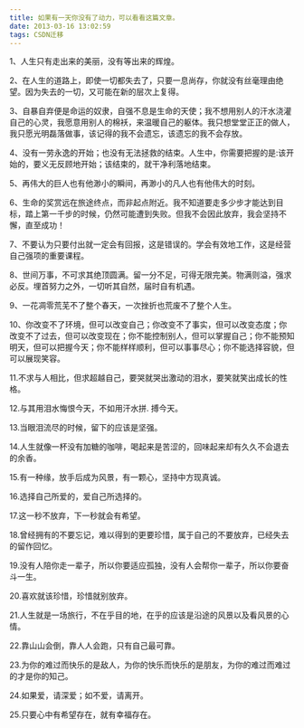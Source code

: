 ```yaml
---
title: 如果有一天你没有了动力，可以看看这篇文章。
date: 2013-03-16 13:02:59
tags: CSDN迁移
---
```

   1、人生只有走出来的美丽，没有等出来的辉煌。

 2、在人生的道路上，即使一切都失去了，只要一息尚存，你就没有丝毫理由绝望。因为失去的一切，又可能在新的层次上复得。

 3、自暴自弃便是命运的奴隶，自强不息是生命的天使；我不想用别人的汗水浇灌自己的心灵，我愿意用别人的棉袄，来温暖自己的躯体。我只想堂堂正正的做人，我只愿光明磊落做事，该记得的我不会遗忘，该遗忘的我不会存放。

 4、没有一劳永逸的开始；也没有无法拯救的结束。人生中，你需要把握的是:该开始的，要义无反顾地开始；该结束的，就干净利落地结束。

 5、再伟大的巨人也有他渺小的瞬间，再渺小的凡人也有他伟大的时刻。

 6、生命的奖赏远在旅途终点，而非起点附近。我不知道要走多少步才能达到目标，踏上第一千步的时候，仍然可能遭到失败。但我不会因此放弃，我会坚持不懈，直至成功！

 7、不要认为只要付出就一定会有回报，这是错误的。学会有效地工作，这是经营自己强项的重要课程。

 8、世间万事，不可求其绝顶圆满。留一分不足，可得无限完美。物满则溢，强求必反。埋首努力之外，一切听其自然，届时自有机遇。

 9、一花凋零荒芜不了整个春天，一次挫折也荒废不了整个人生。  
  
 10、你改变不了环境，但可以改变自己；你改变不了事实，但可以改变态度；你改变不了过去，但可以改变现在；你不能控制别人，但可以掌握自己；你不能预知明天，但可以把握今天；你不能样样顺利，但可以事事尽心；你不能选择容貌，但可以展现笑容。

 11.不求与人相比，但求超越自己，要哭就哭出激动的泪水，要笑就笑出成长的性格。   
  
 12.与其用泪水悔恨今天，不如用汗水拼. 搏今天。   
  
 13.当眼泪流尽的时候，留下的应该是坚强。   
  
 14.人生就像一杯没有加糖的咖啡，喝起来是苦涩的，回味起来却有久久不会退去的余香。   
  
 15.有一种缘，放手后成为风景，有一颗心，坚持中方现真诚。   
  
 16.选择自己所爱的，爱自己所选择的。   
  
 17.这一秒不放弃，下一秒就会有希望。 

 18.曾经拥有的不要忘记，难以得到的更要珍惜，属于自己的不要放弃，已经失去的留作回忆。  
  
 19.没有人陪你走一辈子，所以你要适应孤独，没有人会帮你一辈子，所以你要奋斗一生。  
  
 20.喜欢就该珍惜，珍惜就别放弃。  
  
 21.人生就是一场旅行，不在乎目的地，在乎的应该是沿途的风景以及看风景的心情。  
  
 22.靠山山会倒，靠人人会跑，只有自己最可靠。  
  
 23.为你的难过而快乐的是敌人，为你的快乐而快乐的是朋友，为你的难过而难过的才是你的知己。  
  
 24.如果爱，请深爱；如不爱，请离开。  
  
 25.只要心中有希望存在，就有幸福存在。

   
   
   
 